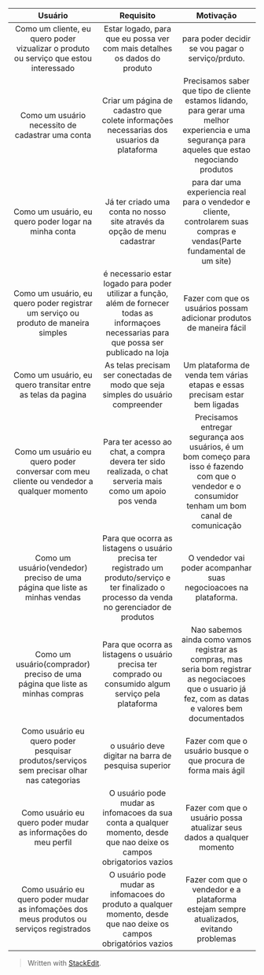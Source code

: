 | Usuário      | Requisito | Motivação     |
| :----:        |    :----:   |          :----: |
| Como um cliente, eu quero poder vizualizar o produto ou serviço que estou interessado | Estar logado, para que eu possa ver com mais detalhes os dados do produto | para poder decidir se vou pagar o serviço/prduto. |
|       Como um usuário necessito de cadastrar uma conta       | Criar um página de cadastro que colete informações necessarias dos usuarios da plataforma | Precisamos saber que tipo de cliente estamos lidando, para gerar uma melhor experiencia e uma segurança para aqueles que estao negociando produtos |
| Como um usuário, eu quero poder logar na minha conta | Já ter criado uma conta no nosso site através da opção de menu cadastrar | para dar uma experiencia real para o vendedor e cliente, controlarem suas compras e vendas(Parte fundamental de um site) |
| Como um usuário, eu quero poder registrar um serviço ou produto de maneira simples | é necessario estar logado para poder utilizar a função, além de fornecer todas as informaçoes necessarias para que possa ser publicado na loja | Fazer com que os usuários possam adicionar produtos de maneira fácil |
| Como um usuário, eu quero transitar entre as telas da pagina | As telas precisam ser conectadas de modo que seja simples do usuário compreender | Um plataforma de venda tem várias etapas e essas precisam estar bem ligadas |
| Como um usuário eu quero poder conversar com meu cliente ou vendedor a qualquer momento | Para ter acesso ao chat, a compra devera ter sido realizada, o chat serveria mais como um apoio pos venda | Precisamos entregar segurança aos usuários, é um bom começo para isso é fazendo com que o vendedor e o consumidor tenham um bom canal de comunicação |
| Como um usuário(vendedor) preciso de uma página que liste as minhas vendas | Para que ocorra as listagens o usuário precisa ter registrado um produto/serviço e ter finalizado o processo da venda no gerenciador de produtos | O vendedor vai poder acompanhar suas negocioacoes na plataforma. |
| Como um usuário(comprador) preciso de uma página que liste as minhas compras | Para que ocorra as listagens o usuário precisa ter comprado ou consumido algum serviço pela plataforma | Nao sabemos ainda como vamos registrar as compras, mas seria bom registrar as negociacoes que o usuario já fez, com as datas e valores bem documentados |
| Como usuário eu quero poder pesquisar produtos/serviços sem precisar olhar nas categorias | o usuário deve digitar na barra de pesquisa superior | Fazer com que o usuário busque o que procura de forma mais ágil |
| Como usuário eu quero poder mudar as informações do meu perfil | O usuário pode mudar as infomacoes da sua conta a qualquer momento, desde que nao deixe os campos obrigatorios vazios | Fazer com que o usuário possa atualizar seus dados a qualquer momento |
| Como usuário eu quero poder mudar as infomações dos meus produtos ou serviços registrados | O usuário pode mudar as infomacoes do produto a qualquer momento, desde que nao deixe os campos obrigatórios vazios | Fazer com que o vendedor e a plataforma estejam sempre atualizados, evitando problemas |

> Written with [StackEdit](https://stackedit.io/).
